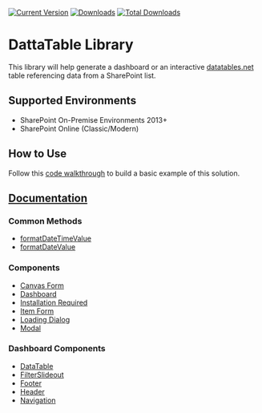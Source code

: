 [![Current Version](https://badge.fury.io/js/dattatable.svg)](https://www.npmjs.com/package/dattatable) [![Downloads](https://img.shields.io/npm/dm/dattatable.svg)](https://www.npmjs.com/package/dattatable) [![Total Downloads](https://img.shields.io/npm/dt/dattatable.svg)](https://www.npmjs.com/package/dattatable)

# DattaTable Library

This library will help generate a dashboard or an interactive [datatables.net](https://datatables.net/) table referencing data from a SharePoint list.

## Supported Environments

* SharePoint On-Premise Environments 2013+
* SharePoint Online (Classic/Modern)

## How to Use

Follow this [code walkthrough](https://github.com/gunjandatta/sp-dashboard/wiki) to build a basic example of this solution.

## [Documentation](https://datta-register.github.io/dattatable/)

### Common Methods

* [formatDateTimeValue](https://datta-register.github.io/dattatable/modules.html#formatDateTimeValue)
* [formatDateValue](https://datta-register.github.io/dattatable/modules.html#formatDateValue)

### Components

* [Canvas Form](https://datta-register.github.io/dattatable/classes/CanvasForm.html)
* [Dashboard](https://datta-register.github.io/dattatable/classes/Dashboard.html)
* [Installation Required](https://datta-register.github.io/dattatable/classes/InstallationRequired.html)
* [Item Form](https://datta-register.github.io/dattatable/classes/ItemForm.html)
* [Loading Dialog](https://datta-register.github.io/dattatable/classes/LoadingDialog.html)
* [Modal](https://datta-register.github.io/dattatable/classes/Modal.html)

### Dashboard Components

* [DataTable](https://datta-register.github.io/dattatable/classes/DataTable.html)
* [FilterSlideout](https://datta-register.github.io/dattatable/classes/FilterSlideout.html)
* [Footer](https://datta-register.github.io/dattatable/classes/Footer.html)
* [Header](https://datta-register.github.io/dattatable/classes/Header.html)
* [Navigation](https://datta-register.github.io/dattatable/classes/Navigation.html)
